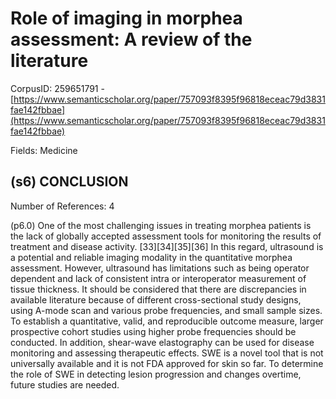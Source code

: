 # Role of imaging in morphea assessment: A review of the literature

CorpusID: 259651791 - [https://www.semanticscholar.org/paper/757093f8395f96818eceac79d3831fae142fbbae](https://www.semanticscholar.org/paper/757093f8395f96818eceac79d3831fae142fbbae)

Fields: Medicine

## (s6) CONCLUSION
Number of References: 4

(p6.0) One of the most challenging issues in treating morphea patients is the lack of globally accepted assessment tools for monitoring the results of treatment and disease activity. [33][34][35][36] In this regard, ultrasound is a potential and reliable imaging modality in the quantitative morphea assessment. However, ultrasound has limitations such as being operator dependent and lack of consistent intra or interoperator measurement of tissue thickness. It should be considered that there are discrepancies in available literature because of different cross-sectional study designs, using A-mode scan and various probe frequencies, and small sample sizes. To establish a quantitative, valid, and reproducible outcome measure, larger prospective cohort studies using higher probe frequencies should be conducted. In addition, shear-wave elastography can be used for disease monitoring and assessing therapeutic effects. SWE is a novel tool that is not universally available and it is not FDA approved for skin so far. To determine the role of SWE in detecting lesion progression and changes overtime, future studies are needed.
